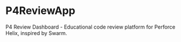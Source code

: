 # P4ReviewApp
P4 Review Dashboard - Educational code review platform for Perforce Helix, inspired by Swarm.
